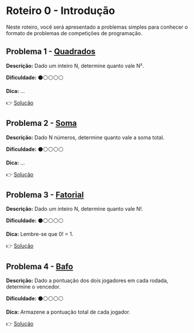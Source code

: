 # Roteiro 0 - Introdução

Neste roteiro, você será apresentado a problemas simples para conhecer o formato de problemas de competições de programação.

## Problema 1 - [Quadrados](http://br.spoj.com/problems/QUADRAD2/)

**Descrição:** Dado um inteiro N, determine quanto vale N².

**Dificuldade:** ⚫️⚪️⚪️⚪️⚪️

**Dica:** ...

👉 [Solução](01-quadrad2.cpp)

## Problema 2 - [Soma](https://br.spoj.com/problems/SOMA/)

**Descrição:** Dado N números, determine quanto vale a soma total.

**Dificuldade:** ⚫️⚪️⚪️⚪️⚪️

**Dica:** ...

👉 [Solução](02-soma.cpp)

## Problema 3 - [Fatorial](http://br.spoj.com/problems/FATORIA2/)

**Descrição:** Dado um inteiro N, determine quanto vale N!.

**Dificuldade:** ⚫️⚪️⚪️⚪️⚪️

**Dica:** Lembre-se que 0! = 1.

👉 [Solução](03-fatoria2.cpp)


## Problema 4 - [Bafo](http://br.spoj.com/problems/BAFO/)

**Descrição:** Dado a pontuação dos dois jogadores em cada rodada, determine o vencedor.

**Dificuldade:** ⚫️⚪️⚪️⚪️⚪️

**Dica:** Armazene a pontuação total de cada jogador.

👉 [Solução](04-bafo.cpp)
